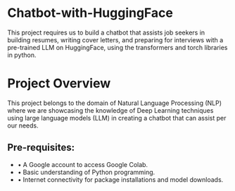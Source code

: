 # Chatbot-with-HuggingFace
This project requires us to build a chatbot that assists job seekers in building resumes, writing cover letters, and preparing for interviews with a pre-trained LLM on HuggingFace, using the transformers and torch libraries in python. 

# Project Overview
This project belongs to the domain of Natural Language Processing (NLP) where we are showcasing the knowledge of Deep Learning techniques using large language models (LLM) in creating a chatbot that can assist per our needs.

## Pre-requisites:
* • A Google account to access Google Colab.
* • Basic understanding of Python programming.
* • Internet connectivity for package installations and model downloads.

